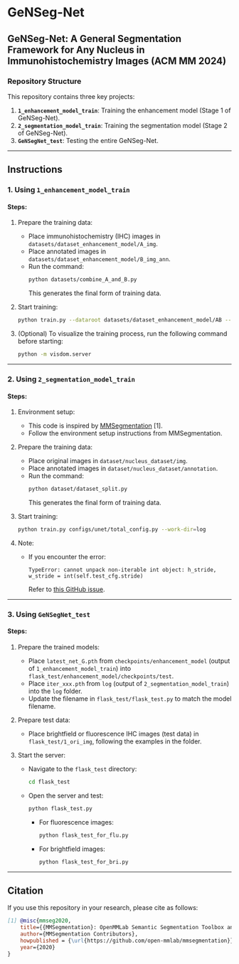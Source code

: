 # GeNSeg-Net

## GeNSeg-Net: A General Segmentation Framework for Any Nucleus in Immunohistochemistry Images (ACM MM 2024)

### Repository Structure
This repository contains three key projects:

1. **`1_enhancement_model_train`**: Training the enhancement model (Stage 1 of GeNSeg-Net).
2. **`2_segmentation_model_train`**: Training the segmentation model (Stage 2 of GeNSeg-Net).
3. **`GeNSegNet_test`**: Testing the entire GeNSeg-Net.

---

## Instructions

### 1. Using **`1_enhancement_model_train`**

#### Steps:
1. Prepare the training data:
   - Place immunohistochemistry (IHC) images in `datasets/dataset_enhancement_model/A_img`.
   - Place annotated images in `datasets/dataset_enhancement_model/B_img_ann`.
   - Run the command:
     ```bash
     python datasets/combine_A_and_B.py
     ```
     This generates the final form of training data.

2. Start training:
   ```bash
   python train.py --dataroot datasets/dataset_enhancement_model/AB --name enhancement_model --model enhancement
   ```

3. (Optional) To visualize the training process, run the following command before starting:
   ```bash
   python -m visdom.server
   ```

---

### 2. Using **`2_segmentation_model_train`**

#### Steps:
1. Environment setup:
   - This code is inspired by [MMSegmentation](https://github.com/open-mmlab/mmsegmentation) [1].
   - Follow the environment setup instructions from MMSegmentation.

2. Prepare the training data:
   - Place original images in `dataset/nucleus_dataset/img`.
   - Place annotated images in `dataset/nucleus_dataset/annotation`.
   - Run the command:
     ```bash
     python dataset/dataset_split.py
     ```
     This generates the final form of training data.

3. Start training:
   ```bash
   python train.py configs/unet/total_config.py --work-dir=log
   ```

4. Note:
   - If you encounter the error:
     ```
     TypeError: cannot unpack non-iterable int object: h_stride, w_stride = int(self.test_cfg.stride)
     ```
     Refer to [this GitHub issue](https://github.com/open-mmlab/mmsegmentation/issues/843).

---

### 3. Using **`GeNSegNet_test`**

#### Steps:
1. Prepare the trained models:
   - Place `latest_net_G.pth` from `checkpoints/enhancement_model` (output of `1_enhancement_model_train`) into `flask_test/enhancement_model/checkpoints/test`.
   - Place `iter_xxx.pth` from `log` (output of `2_segmentation_model_train`) into the `log` folder.
   - Update the filename in `flask_test/flask_test.py` to match the model filename.

2. Prepare test data:
   - Place brightfield or fluorescence IHC images (test data) in `flask_test/1_ori_img`, following the examples in the folder.

3. Start the server:
   - Navigate to the `flask_test` directory:
     ```bash
     cd flask_test
     ```  
   - Open the server and test:
     ```bash
     python flask_test.py
     ```
     - For fluorescence images:
       ```bash
       python flask_test_for_flu.py
       ```
     - For brightfield images:
       ```bash
       python flask_test_for_bri.py
       ```

---

## Citation

If you use this repository in your research, please cite as follows:

```bibtex
[1] @misc{mmseg2020,
    title={{MMSegmentation}: OpenMMLab Semantic Segmentation Toolbox and Benchmark},
    author={MMSegmentation Contributors},
    howpublished = {\url{https://github.com/open-mmlab/mmsegmentation}},
    year={2020}
}

